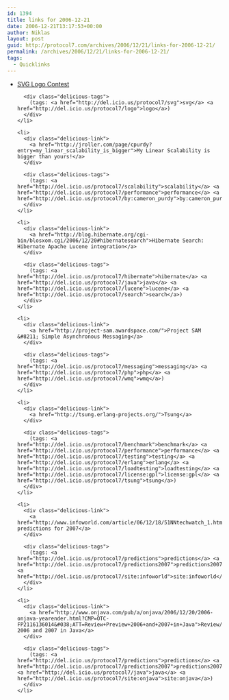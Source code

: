 ```yaml
---
id: 1394
title: links for 2006-12-21
date: 2006-12-21T13:17:53+00:00
author: Niklas
layout: post
guid: http://protocol7.com/archives/2006/12/21/links-for-2006-12-21/
permalink: /archives/2006/12/21/links-for-2006-12-21/
tags:
  - Quicklinks
---
```

<div class='microid-d9879f67924bada65e8d5bb6f93e0410b442e021'>
  <ul class="delicious">
    <li>
      <div class="delicious-link">
        <a href="http://svglogo.com/finalists.html">SVG Logo Contest</a>
      </div>
      
      <div class="delicious-tags">
        (tags: <a href="http://del.icio.us/protocol7/svg">svg</a> <a href="http://del.icio.us/protocol7/logo">logo</a>)
      </div>
    </li>
    
    <li>
      <div class="delicious-link">
        <a href="http://jroller.com/page/cpurdy?entry=my_linear_scalability_is_bigger">My Linear Scalability is bigger than yours!</a>
      </div>
      
      <div class="delicious-tags">
        (tags: <a href="http://del.icio.us/protocol7/scalability">scalability</a> <a href="http://del.icio.us/protocol7/performance">performance</a> <a href="http://del.icio.us/protocol7/by:cameron_purdy">by:cameron_purdy</a>)
      </div>
    </li>
    
    <li>
      <div class="delicious-link">
        <a href="http://blog.hibernate.org/cgi-bin/blosxom.cgi/2006/12/20#hibernatesearch">Hibernate Search: Hibernate Apache Lucene integration</a>
      </div>
      
      <div class="delicious-tags">
        (tags: <a href="http://del.icio.us/protocol7/hibernate">hibernate</a> <a href="http://del.icio.us/protocol7/java">java</a> <a href="http://del.icio.us/protocol7/lucene">lucene</a> <a href="http://del.icio.us/protocol7/search">search</a>)
      </div>
    </li>
    
    <li>
      <div class="delicious-link">
        <a href="http://project-sam.awardspace.com/">Project SAM &#8211; Simple Asynchronous Messaging</a>
      </div>
      
      <div class="delicious-tags">
        (tags: <a href="http://del.icio.us/protocol7/messaging">messaging</a> <a href="http://del.icio.us/protocol7/php">php</a> <a href="http://del.icio.us/protocol7/wmq">wmq</a>)
      </div>
    </li>
    
    <li>
      <div class="delicious-link">
        <a href="http://tsung.erlang-projects.org/">Tsung</a>
      </div>
      
      <div class="delicious-tags">
        (tags: <a href="http://del.icio.us/protocol7/benchmark">benchmark</a> <a href="http://del.icio.us/protocol7/performance">performance</a> <a href="http://del.icio.us/protocol7/testing">testing</a> <a href="http://del.icio.us/protocol7/erlang">erlang</a> <a href="http://del.icio.us/protocol7/loadtesting">loadtesting</a> <a href="http://del.icio.us/protocol7/license:gpl">license:gpl</a> <a href="http://del.icio.us/protocol7/tsung">tsung</a>)
      </div>
    </li>
    
    <li>
      <div class="delicious-link">
        <a href="http://www.infoworld.com/article/06/12/18/51NNtechwatch_1.html">Seven predictions for 2007</a>
      </div>
      
      <div class="delicious-tags">
        (tags: <a href="http://del.icio.us/protocol7/predictions">predictions</a> <a href="http://del.icio.us/protocol7/predictions2007">predictions2007</a> <a href="http://del.icio.us/protocol7/site:infoworld">site:infoworld</a>)
      </div>
    </li>
    
    <li>
      <div class="delicious-link">
        <a href="http://www.onjava.com/pub/a/onjava/2006/12/20/2006-onjava-yearender.html?CMP=OTC-FP2116136014&#038;ATT=Review+Preview+2006+and+2007+in+Java">Review/Preview: 2006 and 2007 in Java</a>
      </div>
      
      <div class="delicious-tags">
        (tags: <a href="http://del.icio.us/protocol7/predictions">predictions</a> <a href="http://del.icio.us/protocol7/predictions2007">predictions2007</a> <a href="http://del.icio.us/protocol7/java">java</a> <a href="http://del.icio.us/protocol7/site:onjava">site:onjava</a>)
      </div>
    </li>
  </ul>
</div>
